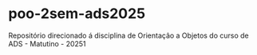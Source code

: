 # poo-2sem-ads2025
Repositório direcionado á disciplina de Orientaçâo a Objetos do curso de ADS - Matutino - 20251
